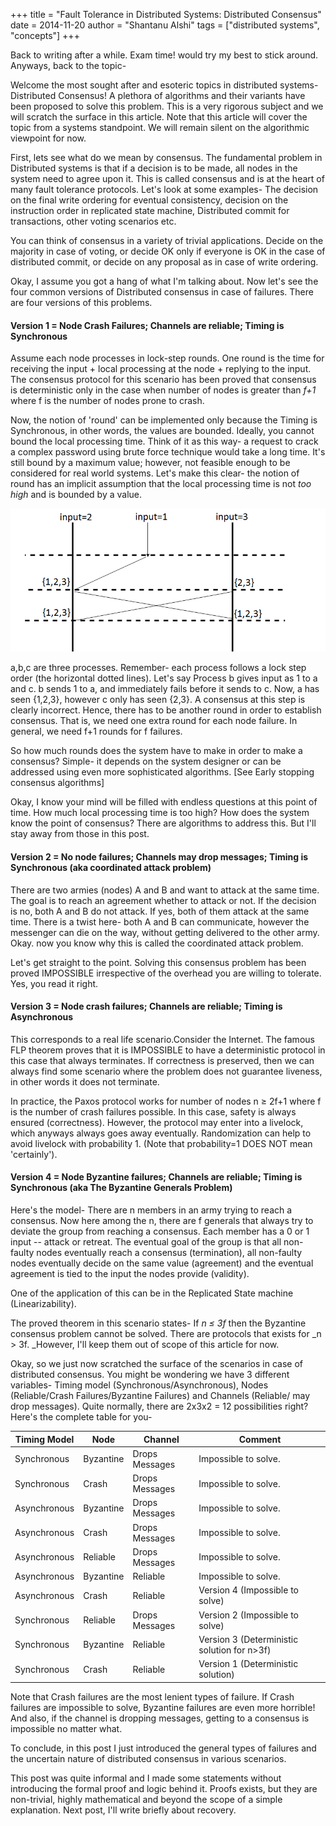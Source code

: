 +++
title = "Fault Tolerance in Distributed Systems: Distributed Consensus"
date = 2014-11-20
author = "Shantanu Alshi"
tags = ["distributed systems", "concepts"]
+++

Back to writing after a while. Exam time! would try my best to stick around. Anyways, back to the topic-

Welcome the most sought after and esoteric topics in distributed systems- Distributed Consensus! A plethora of algorithms and their variants have been proposed to solve this problem. This is a very rigorous subject and we will scratch the surface in this article. Note that this article will cover the topic from a systems standpoint. We will remain silent on the algorithmic viewpoint for now.

First, lets see what do we mean by consensus. The fundamental problem in Distributed systems is that if a decision is to be made, all nodes in the system need to agree upon it. This is called consensus and is at the heart of many fault tolerance protocols. Let's look at some examples- The decision on the final write ordering for eventual consistency, decision on the instruction order in replicated state machine, Distributed commit for transactions, other voting scenarios etc.

You can think of consensus in a variety of trivial applications. Decide on the majority in case of voting, or decide OK only if everyone is OK in the case of distributed commit, or decide on any proposal as in case of write ordering.

Okay, I assume you got a hang of what I'm talking about. Now let's see the four common versions of Distributed consensus in case of failures. There are four versions of this problems.

#### Version 1 = Node Crash Failures; Channels are reliable; Timing is Synchronous

Assume each node processes in lock-step rounds. One round is the time for receiving the input + local processing at the node + replying to the input. The consensus protocol for this scenario has been proved that consensus is deterministic only in the case when number of nodes is greater than _f+1_ where f is the number of nodes prone to crash.

Now, the notion of 'round' can be implemented only because the Timing is Synchronous, in other words, the values are bounded. Ideally, you cannot bound the local processing time. Think of it as this way- a request to crack a complex password using brute force technique would take a long time. It's still bound by a maximum value; however, not feasible enough to be considered for real world systems. Let's make this clear- the notion of round has an implicit assumption that the local processing time is not _too high_ and is bounded by a value.

![Distributed Consensus](/distributed-consensus.png)

a,b,c are three processes. Remember- each process follows a lock step order (the horizontal dotted lines). Let's say Process b gives input as 1 to a and c. b sends 1 to a, and immediately fails before it sends to c. Now, a has seen {1,2,3}, however c only has seen {2,3}. A consensus at this step is clearly incorrect. Hence, there has to be another round in order to establish consensus. That is, we need one extra round for each node failure. In general, we need f+1 rounds for f failures.

So how much rounds does the system have to make in order to make a consensus? Simple- it depends on the system designer or can be addressed using even more sophisticated algorithms. [See Early stopping consensus algorithms]

Okay, I know your mind will be filled with endless questions at this point of time. How much local processing time is too high? How does the system know the point of consensus? There are algorithms to address this. But I'll stay away from those in this post.

#### Version 2  = No node failures; Channels may drop messages; Timing is Synchronous (aka coordinated attack problem)

There are two armies (nodes) A and B and want to attack at the same time. The goal is to reach an agreement whether to attack or not. If the decision is no, both A and B do not attack. If yes, both of them attack at the same time. There is a twist here- both A and B can communicate, however the messenger can die on the way, without getting delivered to the other army. Okay. now you know why this is called the coordinated attack problem.

Let's get straight to the point. Solving this consensus problem has been proved IMPOSSIBLE irrespective of the overhead you are willing to tolerate. Yes, you read it right.

#### Version 3  = Node crash failures; Channels are reliable; Timing is Asynchronous

This corresponds to a real life scenario.Consider the Internet. The famous FLP theorem proves that it is IMPOSSIBLE to have a deterministic protocol in this case that always terminates. If correctness is preserved, then we can always find some scenario where the problem does not guarantee liveness, in other words it does not terminate.

In practice, the Paxos protocol works for number of nodes n ≥ 2f+1 where f is the number of crash failures possible. In this case, safety is always ensured (correctness). However, the protocol may enter into a livelock, which anyways always goes away eventually. Randomization can help to avoid livelock with probability 1. (Note that probability=1 DOES NOT mean 'certainly').

#### Version 4  = Node Byzantine failures; Channels are reliable; Timing is Synchronous (aka The Byzantine Generals Problem)

Here's the model- There are n members in an army trying to reach a consensus. Now here among the n, there are f generals that always try to deviate the group from reaching a consensus. Each member has a 0 or 1 input -- attack or retreat. The eventual goal of the group is that all non-faulty nodes eventually reach a consensus (termination), all non-faulty nodes eventually decide on the same value (agreement) and the eventual agreement is tied to the input the nodes provide (validity).

One of the application of this can be in the Replicated State machine (Linearizability).

The proved theorem in this scenario states- If _n ≤ 3f_ then the Byzantine consensus problem cannot be solved. There are protocols that exists for \_n > 3f. _However, I'll keep them out of scope of this article for now.

Okay, so we just now scratched the surface of the scenarios in case of distributed consensus. You might be wondering we have 3 different variables- Timing model (Synchronous/Asynchronous), Nodes (Reliable/Crash Failures/Byzantine Failures) and Channels (Reliable/ may drop messages). Quite normally, there are 2x3x2 = 12 possibilities right? Here's the complete table for you-


| Timing Model   | Node      | Channel         | Comment                                   |
|--------------- |-----------|-----------------|--------------------------------------------|
| Synchronous    | Byzantine | Drops Messages  | Impossible to solve.                       |
| Synchronous    | Crash     | Drops Messages  | Impossible to solve.                       |
| Asynchronous   | Byzantine | Drops Messages  | Impossible to solve.                       |
| Asynchronous   | Crash     | Drops Messages  | Impossible to solve.                       |
| Asynchronous   | Reliable  | Drops Messages  | Impossible to solve.                       |
| Asynchronous   | Byzantine | Reliable        | Impossible to solve.                       |
| Asynchronous   | Crash     | Reliable        | Version 4 (Impossible to solve)            |
| Synchronous    | Reliable  | Drops Messages  | Version 2 (Impossible to solve)            |
| Synchronous    | Byzantine | Reliable        | Version 3 (Deterministic solution for n>3f)|
| Synchronous    | Crash     | Reliable        | Version 1 (Deterministic solution)         |

Note that Crash failures are the most lenient types of failure. If Crash failures are impossible to solve, Byzantine failures are even more horrible! And also, if the channel is dropping messages, getting to a consensus is impossible no matter what.

To conclude, in this post I just introduced the general types of failures and the uncertain nature of distributed consensus in various scenarios.

This post was quite informal and I made some statements without introducing the formal proof and logic behind it. Proofs exists, but they are non-trivial, highly mathematical and beyond the scope of a simple explanation. Next post, I'll write briefly about recovery.